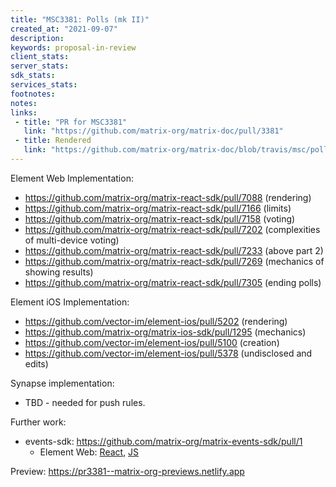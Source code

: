 ```yaml
---
title: "MSC3381: Polls (mk II)"
created_at: "2021-09-07"
description:
keywords: proposal-in-review
client_stats:
server_stats:
sdk_stats:
services_stats:
footnotes:
notes:
links:
 - title: "PR for MSC3381"
   link: "https://github.com/matrix-org/matrix-doc/pull/3381"
 - title: Rendered
   link: "https://github.com/matrix-org/matrix-doc/blob/travis/msc/polls/proposals/3381-polls.md"
---
```


Element Web Implementation:
* https://github.com/matrix-org/matrix-react-sdk/pull/7088 (rendering)
* https://github.com/matrix-org/matrix-react-sdk/pull/7166 (limits)
* https://github.com/matrix-org/matrix-react-sdk/pull/7158 (voting)
* https://github.com/matrix-org/matrix-react-sdk/pull/7202 (complexities of multi-device voting)
* https://github.com/matrix-org/matrix-react-sdk/pull/7233 (above part 2)
* https://github.com/matrix-org/matrix-react-sdk/pull/7269 (mechanics of showing results)
* https://github.com/matrix-org/matrix-react-sdk/pull/7305 (ending polls)

Element iOS Implementation:
* https://github.com/vector-im/element-ios/pull/5202 (rendering)
* https://github.com/matrix-org/matrix-ios-sdk/pull/1295 (mechanics)
* https://github.com/vector-im/element-ios/pull/5100 (creation)
* https://github.com/vector-im/element-ios/pull/5378 (undisclosed and edits)

Synapse implementation:
* TBD - needed for push rules.

Further work:
* events-sdk: https://github.com/matrix-org/matrix-events-sdk/pull/1
  * Element Web: [React](https://github.com/matrix-org/matrix-react-sdk/pull/7517), [JS](https://github.com/matrix-org/matrix-js-sdk/pull/2102)





<!-- Replace -->
Preview: https://pr3381--matrix-org-previews.netlify.app
<!-- Replace -->

